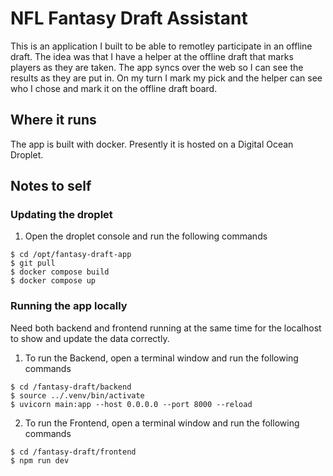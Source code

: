 # NFL Fantasy Draft Assistant

This is an application I built to be able to remotley participate in an offline draft. The idea was that I have a helper at the offline draft that marks players as they are taken. The app syncs over the web so I can see the results as they are put in. On my turn I mark my pick and the helper can see who I chose and mark it on the offline draft board.

## Where it runs

The app is built with docker. Presently it is hosted on a Digital Ocean Droplet.

## Notes to self

### Updating the droplet

1. Open the droplet console and run the following commands

```
$ cd /opt/fantasy-draft-app
$ git pull
$ docker compose build
$ docker compose up
```

### Running the app locally

Need both backend and frontend running at the same time for the localhost to show and update the data correctly.

1. To run the Backend, open a terminal window and run the following commands

```
$ cd /fantasy-draft/backend
$ source ../.venv/bin/activate
$ uvicorn main:app --host 0.0.0.0 --port 8000 --reload
```

2. To run the Frontend, open a terminal window and run the following commands

```
$ cd /fantasy-draft/frontend
$ npm run dev
```
